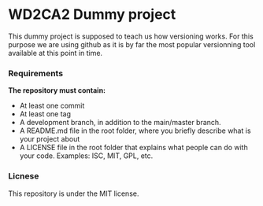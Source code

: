 # WD2CA2 Dummy project

This dummy project is supposed to teach us how versioning works.
For this purpose we are using github as it is by far the most popular versionning tool available at this point in time.

### Requirements

**The repository must contain:**
- At least one commit
- At least one tag
- A development branch, in addition to the main/master branch.
- A README.md file in the root folder, where you briefly describe what is your project about
- A LICENSE file in the root folder that explains what people can do with your code. Examples: ISC, MIT, GPL, etc.

### Licnese

This repository is under the MIT license.